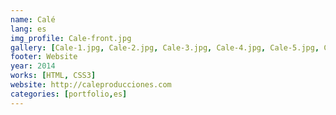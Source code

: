 ```yaml
---
name: Calé
lang: es
img_profile: Cale-front.jpg
gallery: [Cale-1.jpg, Cale-2.jpg, Cale-3.jpg, Cale-4.jpg, Cale-5.jpg, Cale-6.jpg]
footer: Website
year: 2014
works: [HTML, CSS3]
website: http://caleproducciones.com
categories: [portfolio,es]
---
```

